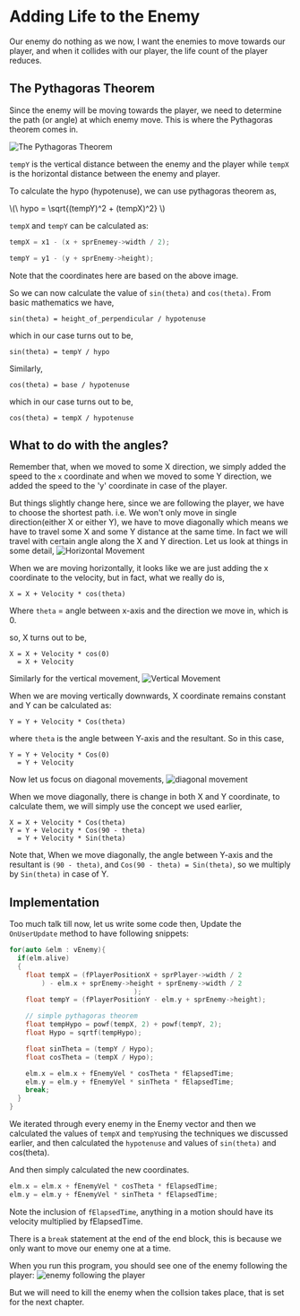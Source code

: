 # Adding Life to the Enemy
Our enemy do nothing as we now, I want the enemies to move towards our player, and when it collides with our player, the life count of the player reduces.

## The Pythagoras Theorem
Since the enemy will be moving towards the player, we need to determine the path (or angle) at which enemy move. This is where the Pythagoras theorem comes in.

![The Pythagoras Theorem](../image/pythagoras-theorem.png)

`tempY` is the vertical distance between the enemy and the player while `tempX` is the horizontal distance between the enemy and player.

To calculate the hypo (hypotenuse), we can use pythagoras theorem as,

\\(\ hypo = \sqrt{(tempY)^2 + (tempX)^2} \\)

`tempX` and `tempY` can be calculated as:
```cpp
tempX = x1 - (x + sprEnemey->width / 2);

tempY = y1 - (y + sprEnemy->height);
```
Note that the coordinates here are based on the above image.

So we can now calculate the value of `sin(theta)` and `cos(theta)`.
From basic mathematics we have,

```
sin(theta) = height_of_perpendicular / hypotenuse
```
which in our case turns out to be,
```
sin(theta) = tempY / hypo
```
Similarly,
```
cos(theta) = base / hypotenuse
```
which in our case turns out to be,
```
cos(theta) = tempX / hypotenuse
```
## What to do with the angles?
Remember that, when we moved to some X direction, we simply added the
speed to the `x` coordinate and when we moved to some Y direction, we
added the speed to the 'y' coordinate in case of the player.

But things slightly change here, since we are following the player, we have
to choose the shortest path. i.e. We won't only move in 
single direction(either X or either Y), we have to move diagonally
which means we have to travel some X and some Y distance at the same
time.
In fact we will travel with certain angle along the X and Y direction.
Let us look at things in some detail,
![Horizontal Movement](../image/horizontal-component.png)

When we are moving horizontally, it looks like we are just adding the
x coordinate to the velocity, but in fact, what we really do is,

```
X = X + Velocity * cos(theta)
```
Where `theta` = angle between x-axis and the direction we move in, which is 0.

so, X turns out to be,
```
X = X + Velocity * cos(0)
  = X + Velocity
```

Similarly for the vertical movement,
![Vertical Movement](../image/vertical-component.png)

When we are moving vertically downwards, X coordinate remains constant and
Y can be calculated as:
```
Y = Y + Velocity * Cos(theta)
```
where `theta` is the angle between Y-axis and the resultant.
So in this case,
```
Y = Y + Velocity * Cos(0)
  = Y + Velocity
```
Now let us focus on diagonal movements,
![diagonal movement](../image/diagonal-movement.png)

When we move diagonally, there is change in both X and Y coordinate,
to calculate them, we will simply use the concept we used earlier,

```
X = X + Velocity * Cos(theta)
Y = Y + Velocity * Cos(90 - theta)
  = Y + Velocity * Sin(theta)
```
Note that, When we move diagonally, the angle between Y-axis and the resultant
is `(90 - theta)`, and `Cos(90 - theta) = Sin(theta)`, so we multiply by `Sin(theta)` in case of Y.

## Implementation
Too much talk till now, let us write some code then,
Update the `OnUserUpdate` method to have following snippets:
```cpp
for(auto &elm : vEnemy){
  if(elm.alive)
  {
    float tempX = (fPlayerPositionX + sprPlayer->width / 2
        ) - elm.x + sprEnemy->height + sprEnemy->width / 2
                               );
    float tempY = (fPlayerPositionY - elm.y + sprEnemy->height);

    // simple pythagoras theorem
    float tempHypo = powf(tempX, 2) + powf(tempY, 2);
    float Hypo = sqrtf(tempHypo);

    float sinTheta = (tempY / Hypo);
    float cosTheta = (tempX / Hypo);

    elm.x = elm.x + fEnemyVel * cosTheta * fElapsedTime;
    elm.y = elm.y + fEnemyVel * sinTheta * fElapsedTime;
    break;
  }
}
```
We iterated through every enemy in the Enemy vector and then
we calculated the values of `tempX` and `tempY`using the techniques we discussed earlier,
and then calculated the `hypotenuse` and values of `sin(theta)` and cos(theta).

And then simply calculated the new coordinates.
```cpp
elm.x = elm.x + fEnemyVel * cosTheta * fElapsedTime;
elm.y = elm.y + fEnemyVel * sinTheta * fElapsedTime;
```
Note the inclusion of `fElapsedTime`, anything in a motion
should have its velocity multiplied by fElapsedTime.

There is a `break` statement at the end of the end block,
this is because we only want to move our enemy one at a time.

When you run this program, you should see one of the enemy following the player:
![enemy following the player](../image/enemy-follows-player.png)

But we will need to kill the enemy when the collsion takes place, that is set for
the next chapter.
